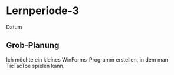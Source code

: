 # Lernperiode-3

Datum

## Grob-Planung

Ich möchte ein kleines WinForms-Programm erstellen, in dem man TicTacToe spielen kann.
